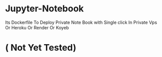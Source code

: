 # Jupyter-Notebook
Its Dockerfile To Deploy Private Note Book with Single click In Private Vps Or Heroku Or Render Or Koyeb

# ( Not Yet Tested)
